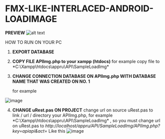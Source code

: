 # FMX-LIKE-INTERLACED-ANDROID-LOADIMAGE
 
**PREVIEW**
![alt text](https://github.com/dondonondon/FMX-LIKE-INTERLACED-ANDROID-LOADIMAGE/blob/master/assets/img/Screenshot_20200904-001234.png?raw=true)

HOW TO RUN ON YOUR PC 
1. **EXPORT DATABASE**
2. **COPY FILE APIImg.php to your xampp (htdocs)**
   for example copy file to *C:\Xampp\htdocs\appru\API\SampleLoadImg\*
3. **CHANGE CONNECTION DATABASE ON APIImg.php WITH DATABASE NAME THAT WAS CREATED ON NO. 1**

   for example
   
![image](https://drive.google.com/uc?export=view&id=1aRPlE0XvOOzRfcRIT3onRHRpK5iOdG5R)

4. **CHANGE uRest.pas ON PROJECT**
  change url on source uRest.pas to link / url / directory your APIImg.php, for example *C:\Xampp\htdocs\appru\API\SampleLoadImg\* , 
  so you must change url on uRest.pas to *http://localhost/appru/API/SampleLoadImg/APIImg.php?key=apiapi&act=* Like this
![image](https://drive.google.com/uc?export=view&id=1HELSkHzrFMp6yJ6EU7udniwIzzn0SrZY)
